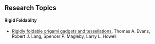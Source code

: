 ## Research Topics

#### Rigid Foldablity
* [Rigidly foldable origami gadgets and tessellations](/papers/2015/Rigidly-foldable-origami-gadgets-and-tessellations.md), Thomas A. Evans, Robert J. Lang, Spencer P. Magleby, Larry L. Howell
